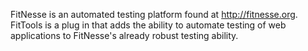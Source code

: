 FitNesse is an automated testing platform found at http://fitnesse.org. FitTools is a plug in that adds the ability to automate testing of web applications to FitNesse's already robust testing ability.